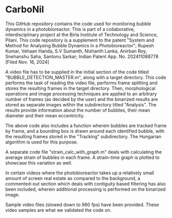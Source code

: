 # CarboNil

This GitHub repository contains the code used for monitoring bubble dynamics in a photobioreactor. This is part of a collaborative, interdisciplinary project at the Birla Institute of Technology and Science, Pilani. This code repository is a supplement to the patent "System and Method for Analysing Bubble Dynamics in a Photobioreactor"; Rupesh Kumar, Vehaan Handa, S.V Sumanth, Nishanth Lanka, Anirban Roy, Snehanshu Saha, Santonu Sarkar; Indian Patent App. No. 202411088778 [Filed Nov. 16, 2024]

A video file has to be supplied in the initial section of the code titled "BUBBLE_DETECTION_MASTER.m", along with a target directory. This code performs the task of reading the video file, performs frame splitting and stores the resulting frames in the target directory. Then, morphological operations and image processing techniques are applied to an arbitrary number of frames (as decided by the user) and the binarized results are stored as separate images within the subdirectory titled "Analysis". The results provide information about the number of bubbles, their mean diameter and their mean eccentricity.

The above code also includes a function wherein bubbles are tracked frame by frame, and a bounding box is drawn around each identified bubble, with the resulting frames stored in the "Tracking" subdirectory. The Hungarian algorithm is used for this purpose.

A separate code file "strain_calc_with_graph.m" deals with calculating the average strain of bubbles in each frame. A strain-time graph is plotted to showcase this variation as well.

In certain videos where the photobioreactor takes up a relatively small amount of screen real estate as compared to the background, a commented-out section which deals with contiguity based filtering has also been included, wherein additional processing is performed on the binarized image.

Sample video files (slowed down to 960 fps) have been provided. These video samples are what we validated the code on.
